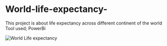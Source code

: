 # World-life-expectancy-

This project is about life expectancy across different continent of the world 
Tool used; PowerBi

![World Life expectancy](https://github.com/user-attachments/assets/375ae7db-2a6a-4dfc-bb94-1aae29649d4b)
